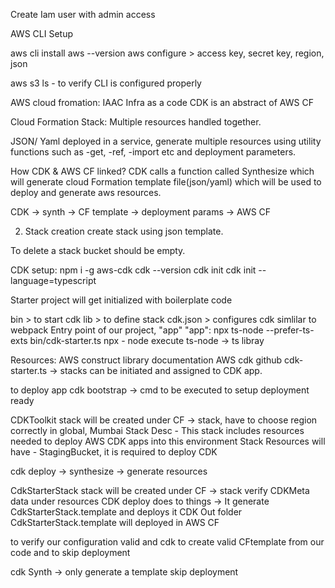 Create Iam user with admin access

AWS CLI Setup

aws cli install
aws --version
aws configure >
access key, secret key, region, json

aws s3 ls - to verify CLI is configured properly

AWS cloud fromation: IAAC
Infra as a code
CDK is an abstract of AWS CF

Cloud Formation Stack:
Multiple resources handled together.

JSON/ Yaml deployed in a service, generate multiple resources
using utility functions such as -get, -ref, -import etc and deployment
parameters.

How CDK & AWS CF linked?
CDK calls a function called Synthesize which will
generate cloud Formation template file(json/yaml) which will be used to 
deploy and generate aws resources.

CDK -> synth -> CF template -> deployment params -> AWS CF

2. Stack creation
create stack using json template.

To delete a stack bucket should be empty.

CDK setup:
npm i -g aws-cdk
cdk --version
cdk init
 cdk init --language=typescript

 Starter project will get initialized with boilerplate code

 bin > to start cdk
 lib > to define stack
 cdk.json > configures cdk simlilar to webpack
 Entry point of our project, "app"
"app": npx ts-node --prefer-ts-exts bin/cdk-starter.ts 
 npx - node execute
 ts-node -> ts libray

Resources:
AWS construct library documentation
AWS cdk github
cdk-starter.ts -> stacks can be initiated and assigned to CDK app.

to deploy app
cdk bootstrap ->  cmd to be executed to setup deployment ready

CDKToolkit stack will be created under CF -> stack, have to choose region correctly in global, Mumbai
Stack Desc - This stack includes resources needed to deploy AWS CDK apps into this environment
Stack Resources will have - StagingBucket, it is required to deploy CDK

cdk deploy -> synthesize -> generate resources

CdkStarterStack stack will be created under CF -> stack 
verify CDKMeta data under resources
CDK deploy does to things -> 
It generate CdkStarterStack.template and deploys it
CDK Out folder CdkStarterStack.template will deployed in AWS CF

to verify our configuration valid and cdk to create valid CFtemplate from our code and to skip deployment 

cdk Synth -> only generate a template skip deployment